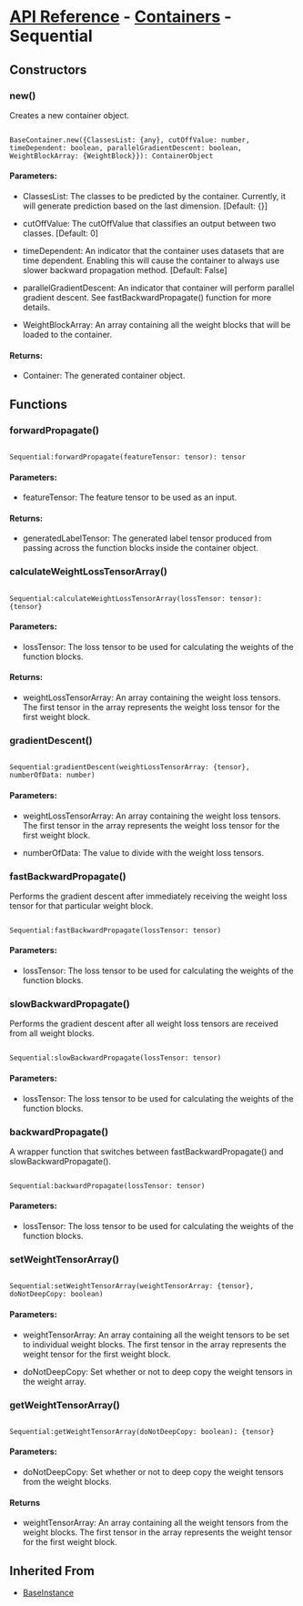 # [API Reference](../../API.md) - [Containers](../Containers.md) - Sequential

## Constructors

### new()

Creates a new container object.

```

BaseContainer.new({ClassesList: {any}, cutOffValue: number, timeDependent: boolean, parallelGradientDescent: boolean, WeightBlockArray: {WeightBlock}}): ContainerObject

```

#### Parameters:

* ClassesList: The classes to be predicted by the container. Currently, it will generate prediction based on the last dimension. [Default: {}]

* cutOffValue: The cutOffValue that classifies an output between two classes. [Default: 0]

* timeDependent: An indicator that the container uses datasets that are time dependent. Enabling this will cause the container to always use slower backward propagation method. [Default: False]

* parallelGradientDescent: An indicator that container will perform parallel gradient descent. See fastBackwardPropagate() function for more details.

* WeightBlockArray: An array containing all the weight blocks that will be loaded to the container.

#### Returns:

* Container: The generated container object.

## Functions

### forwardPropagate()

```

Sequential:forwardPropagate(featureTensor: tensor): tensor

```

#### Parameters:

* featureTensor: The feature tensor to be used as an input.

#### Returns:

* generatedLabelTensor: The generated label tensor produced from passing across the function blocks inside the container object.

### calculateWeightLossTensorArray()

```

Sequential:calculateWeightLossTensorArray(lossTensor: tensor): {tensor}

```

#### Parameters:

* lossTensor: The loss tensor to be used for calculating the weights of the function blocks.

#### Returns:

* weightLossTensorArray: An array containing the weight loss tensors. The first tensor in the array represents the weight loss tensor for the first weight block.

### gradientDescent()

```

Sequential:gradientDescent(weightLossTensorArray: {tensor}, numberOfData: number)

```

#### Parameters:

* weightLossTensorArray: An array containing the weight loss tensors. The first tensor in the array represents the weight loss tensor for the first weight block.

* numberOfData: The value to divide with the weight loss tensors.

### fastBackwardPropagate()

Performs the gradient descent after immediately receiving the weight loss tensor for that particular weight block.

```

Sequential:fastBackwardPropagate(lossTensor: tensor)

```

#### Parameters:

* lossTensor: The loss tensor to be used for calculating the weights of the function blocks.

### slowBackwardPropagate()

Performs the gradient descent after all weight loss tensors are received from all weight blocks.

```

Sequential:slowBackwardPropagate(lossTensor: tensor)

```

#### Parameters:

* lossTensor: The loss tensor to be used for calculating the weights of the function blocks.

### backwardPropagate()

A wrapper function that switches between fastBackwardPropagate() and slowBackwardPropagate().

```

Sequential:backwardPropagate(lossTensor: tensor)

```

#### Parameters:

* lossTensor: The loss tensor to be used for calculating the weights of the function blocks.

### setWeightTensorArray()

```

Sequential:setWeightTensorArray(weightTensorArray: {tensor}, doNotDeepCopy: boolean)

```

#### Parameters:

* weightTensorArray: An array containing all the weight tensors to be set to individual weight blocks. The first tensor in the array represents the weight tensor for the first weight block.

* doNotDeepCopy: Set whether or not to deep copy the weight tensors in the weight array.

### getWeightTensorArray()

```

Sequential:getWeightTensorArray(doNotDeepCopy: boolean): {tensor}

```

#### Parameters:

* doNotDeepCopy: Set whether or not to deep copy the weight tensors from the weight blocks.

#### Returns

* weightTensorArray: An array containing all the weight tensors from the weight blocks. The first tensor in the array represents the weight tensor for the first weight block.

## Inherited From

* [BaseInstance](../Cores/BaseInstance.md)
